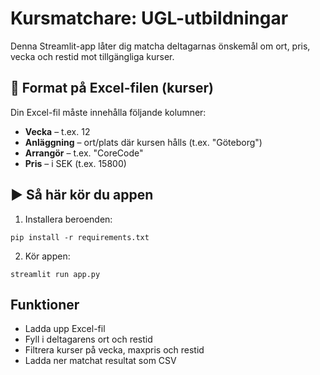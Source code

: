 # Kursmatchare: UGL-utbildningar

Denna Streamlit-app låter dig matcha deltagarnas önskemål om ort, pris, vecka och restid mot tillgängliga kurser.

## 📄 Format på Excel-filen (kurser)

Din Excel-fil måste innehålla följande kolumner:

- **Vecka** – t.ex. 12
- **Anläggning** – ort/plats där kursen hålls (t.ex. "Göteborg")
- **Arrangör** – t.ex. "CoreCode"
- **Pris** – i SEK (t.ex. 15800)

## ▶️ Så här kör du appen

1. Installera beroenden:
```
pip install -r requirements.txt
```

2. Kör appen:
```
streamlit run app.py
```

## Funktioner

- Ladda upp Excel-fil
- Fyll i deltagarens ort och restid
- Filtrera kurser på vecka, maxpris och restid
- Ladda ner matchat resultat som CSV

